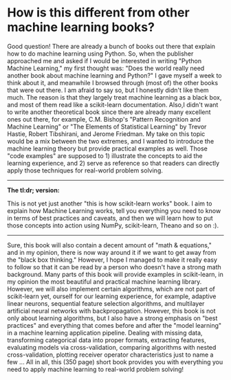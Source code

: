 # How is this different from other machine learning books?

Good question! There are already a bunch of books out there that explain how to do machine learning using Python. So, when the publisher approached me and asked if I would be interested in writing "Python Machine Learning," my first thought was: "Does the world really need another book about machine learning and Python?" I gave myself a week to think about it, and meanwhile I browsed through (most of) the other books that were out there. I am afraid to say so, but I honestly didn't like them much. The reason is that they largely treat machine learning as a black box, and most of them read like a scikit-learn documentation.
Also,I didn't want to write another theoretical book since there are already many excellent ones out there, for example, C.M. Bishop's "Pattern Recognition and Machine Learning" or "The Elements of Statistical Learning" by Trevor Hastie, Robert Tibshirani, and Jerome Friedman. My take on this topic would be a mix between the two extremes, and I wanted to introduce the machine learning theory but provide practical examples as well. Those "code examples" are supposed to 1) illustrate the concepts to aid the learning experience, and 2) serve as reference so that readers can directly apply those techniques for real-world problem solving.

<hr>

**The tl:dr; version:**

This is not yet just another "this is how scikit-learn works" book. I aim to explain how Machine Learning works, tell you everything you need to know in terms of best practices and caveats, and then we will learn how to put those concepts into action using NumPy, scikit-learn, Theano and so on :).

<hr>

Sure, this book will also contain a decent amount of "math & equations," and in my opinion, there is now way around it if we want to get away from the "black box thinking." However, I hope I managed to make it really easy to follow so that it can be read by a person who doesn't have a strong math background. Many parts of this book will provide examples in scikit-learn, in my opinion the most beautiful and practical machine learning library. However, we will also implement certain algorithms, which are not part of scikit-learn yet, ourself for our learning experience, for example, adaptive linear neurons, sequential feature selection algorithms, and multilayer artificial neural networks with backpropagation.
However, this book is not only about learning algorithms, but I also have a strong emphasis on "best practices" and everything that comes before and after the "model learning" in a machine learning application pipeline. Dealing with missing data, transforming categorical data into proper formats, extracting features, evaluating models via cross-validation, comparing algorithms with nested cross-validation, plotting receiver operator characteristics just to name a few ... All in all, this (350 page) short book provides you with everything you need to apply machine learning to real-world problem solving!
